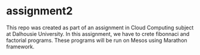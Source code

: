 # assignment2
This repo was created as part of an assignment in Cloud Computing subject at Dalhousie University. In this assignment, we have to crete fibonnaci and factorial programs. These programs will be run on Mesos using Marathon framework.

